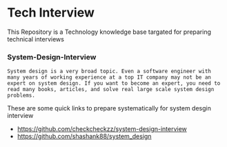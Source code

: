# Tech Interview
This Repository is a Technology knowledge base targated for preparing technical interviews

### System-Design-Interview


```System design is a very broad topic. Even a software engineer with many years of working experience at a top IT company may not be an expert on system design. If you want to become an expert, you need to read many books, articles, and solve real large scale system design problems.```

These are some quick links to prepare systematically for system desgin interview

  * https://github.com/checkcheckzz/system-design-interview
  * https://github.com/shashank88/system_design

